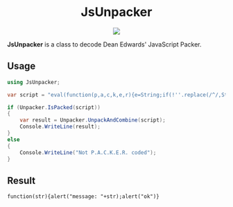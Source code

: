 <h1 align="center">
    JsUnpacker
</h1>

<p align="center">
   <a href="https://nuget.org/packages/JsUnpacker"><img src="https://img.shields.io/nuget/dt/JsUnpacker.svg?label=Downloads&color=%233DDC84&logo=nuget&logoColor=%23fff&style=for-the-badge"></a>
</p>

**JsUnpacker** is a class to decode Dean Edwards' JavaScript Packer.

## Usage
``` c#
using JsUnpacker;

var script = "eval(function(p,a,c,k,e,r){e=String;if(!''.replace(/^/,String)){while(c--)r[c]=k[c]||c;k=[function(e){return r[e]}];e=function(){return'\\\\w+'};c=1};while(c--)if(k[c])p=p.replace(new RegExp('\\\\b'+e(c)+'\\\\b','g'),k[c]);return p}('2(0){1(\"3: \"+0);1(\"4\")}',5,5,'str|alert|function|message|ok'.split('|'),0,{}))";

if (Unpacker.IsPacked(script))
{
    var result = Unpacker.UnpackAndCombine(script);
    Console.WriteLine(result);
}
else
{
    Console.WriteLine("Not P.A.C.K.E.R. coded");
}
```

## Result
```
function(str){alert("message: "+str);alert("ok")}
```
